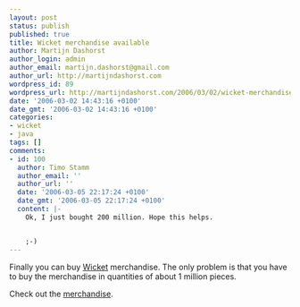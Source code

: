 ```yaml
---
layout: post
status: publish
published: true
title: Wicket merchandise available
author: Martijn Dashorst
author_login: admin
author_email: martijn.dashorst@gmail.com
author_url: http://martijndashorst.com
wordpress_id: 89
wordpress_url: http://martijndashorst.com/2006/03/02/wicket-merchandise-available/
date: '2006-03-02 14:43:16 +0100'
date_gmt: '2006-03-02 14:43:16 +0100'
categories:
- wicket
- java
tags: []
comments:
- id: 100
  author: Timo Stamm
  author_email: ''
  author_url: ''
  date: '2006-03-05 22:17:24 +0100'
  date_gmt: '2006-03-05 22:17:24 +0100'
  content: |-
    Ok, I just bought 200 million. Hope this helps.


    ;-)
---
```

<p>
Finally you can buy <a href="http://wicketframework.org">Wicket</a> merchandise. The only problem is that you have to buy the merchandise in quantities of about 1 million pieces.</p>
<p>
Check out the <a href="http://www.atlasacomfa.nl/index.php?g=2&i=7&l=uk">merchandise</a>.</p>
